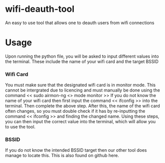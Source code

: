 # wifi-deauth-tool
An easy to use tool that allows one to deauth users from wifi connections
# Usage
Upon running the python file, you will be asked to input different values into the terminal. These include the name of your wifi card and the target BSSID
### Wifi Card
You must make sure that the designated wifi card is in monitor mode. This cannot be intergrated due to licencing and must manually be done using the command << sudo airmon-ng <<insert name of wifi card>> mode monitor >>
If you do not know the name of your wifi card then first input the command << ifconfig >> into the terminal. Then complete the above step. After this, the name of the wifi card often changes, so you must double check if it has by re-inputting the command << ifconfig >> and finding the changed name. 
Using these steps, you can then input the correct value into the terminal, which will allow you to use the tool.
### BSSID
If you do not know the intended BSSID target then our other tool does manage to locate this. This is also found on github here.
  
